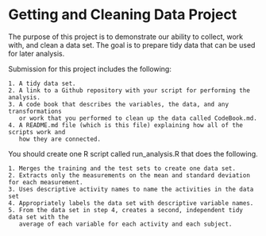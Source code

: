 # Getting and Cleaning Data Project

The purpose of this project is to demonstrate our ability to collect, work with, and clean a data set. The goal is to prepare tidy data that can be used for later analysis.

Submission for this project includes the following:
```
1. A tidy data set.
2. A link to a Github repository with your script for performing the analysis.
3. A code book that describes the variables, the data, and any transformations 
   or work that you performed to clean up the data called CodeBook.md.
4. A README.md file (which is this file) explaining how all of the scripts work and 
   how they are connected.
```


You should create one R script called run_analysis.R that does the following. 
```
1. Merges the training and the test sets to create one data set.
2. Extracts only the measurements on the mean and standard deviation for each measurement. 
3. Uses descriptive activity names to name the activities in the data set
4. Appropriately labels the data set with descriptive variable names. 
5. From the data set in step 4, creates a second, independent tidy data set with the 
   average of each variable for each activity and each subject.
```
